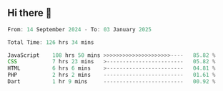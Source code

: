 ## Hi there 👋
<!--START_SECTION:Muni-->

```Javascript
From: 14 September 2024 - To: 03 January 2025

Total Time: 126 hrs 34 mins

JavaScript    108 hrs 50 mins >>>>>>>>>>>>>>>>>>>>>----   85.82 %
CSS           7 hrs 23 mins   >------------------------   05.82 %
HTML          6 hrs 6 mins    >------------------------   04.81 %
PHP           2 hrs 2 mins    -------------------------   01.61 %
Dart          1 hr 9 mins     -------------------------   00.92 %
```

<!--END_SECTION:Muni-->
